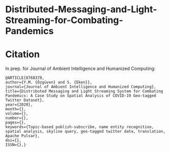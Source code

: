 # Distributed-Messaging-and-Light-Streaming-for-Combating-Pandemics


# Citation

In prep. for Journal of Ambient Intelligence and Humanized Computing:

    @ARTICLE{8768370,
    author={Y.M. {Özgüven} and S. {Eken}},
    journal={Journal of Ambient Intelligence and Humanized Computing},
    title={Distributed Messaging and Light Streaming System for Combating Pandemics: A Case Study on Spatial Analysis of COVID-19 Geo-tagged Twitter Dataset},
    year={2020},
    month={},
    volume={},
    number={},
    pages={},
    keywords={Topic-based publish-subscribe, name entity recognition, spatial analysis, skyline query, geo-tagged twitter data, translation, Apache Pulsar},
    doi={},
    ISSN={},}
